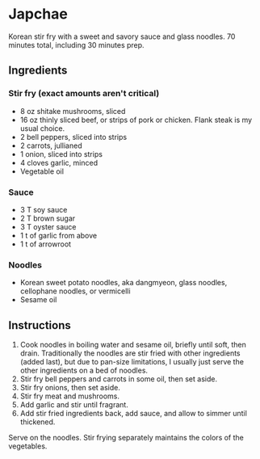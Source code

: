 # Japchae

Korean stir fry with a sweet and savory sauce and glass noodles. 70 minutes total, including 30 minutes prep.

## Ingredients

### Stir fry (exact amounts aren't critical)

* 8 oz shitake mushrooms, sliced
* 16 oz thinly sliced beef, or strips of pork or chicken. Flank steak is my usual choice.
* 2 bell peppers, sliced into strips
* 2 carrots, jullianed
* 1 onion, sliced into strips
* 4 cloves garlic, minced
* Vegetable oil

### Sauce

* 3 T soy sauce
* 2 T brown sugar
* 3 T oyster sauce
* 1 t of garlic from above
* 1 t of arrowroot

### Noodles

* Korean sweet potato noodles, aka dangmyeon, glass noodles, cellophane noodles, or vermicelli
* Sesame oil

## Instructions

1. Cook noodles in boiling water and sesame oil, briefly until soft, then drain. Traditionally the noodles are stir fried with other ingredients (added last), but due to pan-size limitations, I usually just serve the other ingredients on a bed of noodles.
2. Stir fry bell peppers and carrots in some oil, then set aside.
3. Stir fry onions, then set aside.
4. Stir fry meat and mushrooms.
5. Add garlic and stir until fragrant.
6. Add stir fried ingredients back, add sauce, and allow to simmer until thickened.

Serve on the noodles. Stir frying separately maintains the colors of the vegetables.
